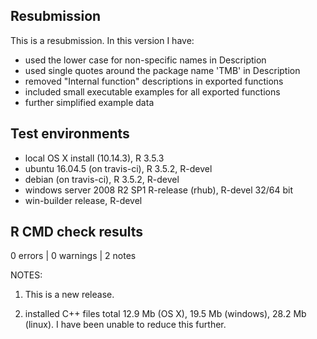 ## Resubmission
This is a resubmission. In this version I have:
* used the lower case for non-specific names in Description
* used single quotes around the package name 'TMB' in Description
* removed "Internal function" descriptions in exported functions
* included small executable examples for all exported functions 
* further simplified example data

## Test environments
* local OS X install (10.14.3), R 3.5.3
* ubuntu 16.04.5 (on travis-ci), R 3.5.2, R-devel
* debian (on travis-ci), R 3.5.2, R-devel
* windows server 2008 R2 SP1 R-release (rhub), R-devel 32/64 bit
* win-builder release, R-devel

## R CMD check results

0 errors | 0 warnings | 2 notes

NOTES:  

1. This is a new release.  

2. installed C++ files total 12.9 Mb (OS X), 19.5 Mb (windows), 28.2 Mb (linux). I have been unable to reduce this further.  
